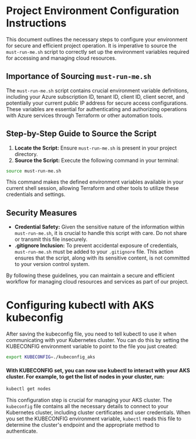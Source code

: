 
# Project Environment Configuration Instructions

This document outlines the necessary steps to configure your environment for secure and efficient project operation. It is imperative to source the `must-run-me.sh` script to correctly set up the environment variables required for accessing and managing cloud resources.

## Importance of Sourcing `must-run-me.sh`

The `must-run-me.sh` script contains crucial environment variable definitions, including your Azure subscription ID, tenant ID, client ID, client secret, and potentially your current public IP address for secure access configurations. These variables are essential for authenticating and authorizing operations with Azure services through Terraform or other automation tools.

## Step-by-Step Guide to Source the Script

1. **Locate the Script:** Ensure `must-run-me.sh` is present in your project directory.
2. **Source the Script:** Execute the following command in your terminal:

```bash
source must-run-me.sh
```

This command makes the defined environment variables available in your current shell session, allowing Terraform and other tools to utilize these credentials and settings.

## Security Measures

- **Credential Safety:** Given the sensitive nature of the information within `must-run-me.sh`, it is crucial to handle this script with care. Do not share or transmit this file insecurely.
- **.gitignore Inclusion:** To prevent accidental exposure of credentials, `must-run-me.sh` must be added to your `.gitignore` file. This action ensures that the script, along with its sensitive content, is not committed to your version control system.

By following these guidelines, you can maintain a secure and efficient workflow for managing cloud resources and services as part of our project.


# Configuring kubectl with AKS kubeconfig

After saving the kubeconfig file, you need to tell kubectl to use it when communicating with your Kubernetes cluster. You can do this by setting the KUBECONFIG environment variable to point to the file you just created:

```bash
export KUBECONFIG=./kubeconfig_aks
```

#### With KUBECONFIG set, you can now use kubectl to interact with your AKS cluster. For example, to get the list of nodes in your cluster, run:

```bash
kubectl get nodes
```

This configuration step is crucial for managing your AKS cluster. The `kubeconfig` file contains all the necessary details to connect to your Kubernetes cluster, including cluster certificates and user credentials. When you set the KUBECONFIG environment variable, `kubectl` reads this file to determine the cluster's endpoint and the appropriate method to authenticate.